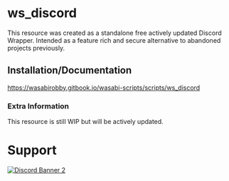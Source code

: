 # ws_discord

This resource was created as a standalone free actively updated Discord Wrapper. Intended as a feature rich and secure alternative to abandoned projects previously.

## Installation/Documentation

https://wasabirobby.gitbook.io/wasabi-scripts/scripts/ws_discord

### Extra Information
This resource is still WIP but will be actively updated.

# Support
<a href='https://discord.gg/79zjvy4JMs'>![Discord Banner 2](https://discordapp.com/api/guilds/1025493337031049358/widget.png?style=banner2)</a>
